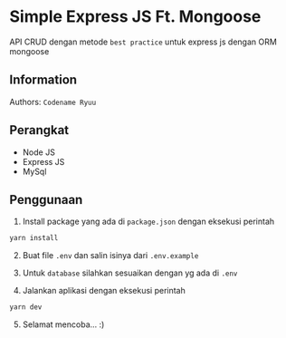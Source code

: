 Simple Express JS Ft. Mongoose
===
API CRUD dengan metode `best practice` untuk express js dengan ORM mongoose

## Information
Authors:  `Codename Ryuu`

## Perangkat
- Node JS
- Express JS
- MySql

## Penggunaan
1. Install package yang ada di `package.json` dengan eksekusi perintah

```bash
yarn install
```

2. Buat file `.env` dan salin isinya dari `.env.example` 

3. Untuk `database` silahkan sesuaikan dengan yg ada di `.env`

4. Jalankan aplikasi dengan eksekusi perintah 

```bash
yarn dev
```

5. Selamat mencoba... :)
